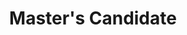 ---
active: false
kerberos: fsobolic
name: Frantisek Sobolic
position: Master
title: Master's Candidate
---